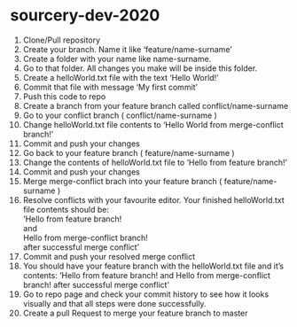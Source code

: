 # sourcery-dev-2020

1. Clone/Pull repository
2. Create your branch. Name it like ‘feature/name-surname’
3. Create a folder with your name like name-surname.
4. Go to that folder. All changes you make will be inside this folder.
5. Create a helloWorld.txt file with the text ‘Hello World!’
6. Commit that file with message ‘My first commit’
7. Push this code to repo
8. Create a branch from your feature branch called conflict/name-surname
9. Go to your conflict branch ( conflict/name-surname )
10. Change helloWorld.txt file contents to ‘Hello World from merge-conflict branch!’
11. Commit and push your changes
12. Go back to your feature branch ( feature/name-surname )
13. Change the contents of helloWorld.txt file to ‘Hello from feature branch!’
14. Commit and push your changes
15. Merge merge-conflict brach into your feature branch ( feature/name-surname )
16. Resolve conflicts with your favourite editor. Your finished helloWorld.txt file contents should be:\
’Hello from feature branch!\
and\
Hello from merge-conflict branch!\
after successful merge conflict’
17. Commit and push your resolved merge conflict
18. You should have your feature branch with the helloWorld.txt file and it’s contents: 
’Hello from feature branch!
and
Hello from merge-conflict branch!
after successful merge conflict’
19. Go to repo page and check your commit history to see how it looks visually and that all steps were done successfully.
20. Create a pull Request to merge your feature branch to master
